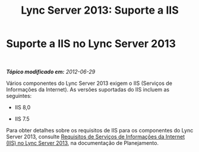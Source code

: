 ﻿---
title: 'Lync Server 2013: Suporte a IIS'
TOCTitle: Suporte aos Serviços de Informação da Internet (IIS)
ms:assetid: dfb9fafb-a3f5-4928-b451-49dba5499ea2
ms:mtpsurl: https://technet.microsoft.com/pt-br/library/Gg398987(v=OCS.15)
ms:contentKeyID: 49308350
ms.date: 05/19/2016
mtps_version: v=OCS.15
ms.translationtype: HT
---

# Suporte a IIS no Lync Server 2013

 

_**Tópico modificado em:** 2012-06-29_

Vários componentes do Lync Server 2013 exigem o IIS (Serviços de Informações da Internet). As versões suportadas do IIS incluem as seguintes:

  - IIS 8,0

  - IIS 7.5

Para obter detalhes sobre os requisitos de IIS para os componentes do Lync Server 2013, consulte [Requisitos de Serviços de Informações da Internet (IIS) no Lync Server 2013](lync-server-2013-internet-information-services-iis-requirements.md), na documentação de Planejamento.

